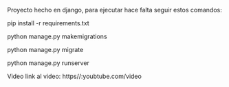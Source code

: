 Proyecto hecho en django, para ejecutar hace falta seguir estos comandos:

pip install -r requirements.txt

python manage.py makemigrations 

python manage.py migrate 

python manage.py runserver

Video
link al video: https//:youbtube.com/video
